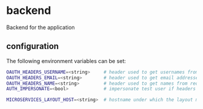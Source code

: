 # backend

Backend for the *<insert-name-here>* application 

## configuration

The following environment variables can be set:

```bash
OAUTH_HEADERS_USERNAME=<string>     # header used to get usernames from requests. Default: X-authentik-username
OAUTH_HEADERS_EMAIL=<string>        # header used to get email addresses from requests. Default: X-authentik-email
OAUTH_HEADERS_NAME=<string>         # header used to get names from requests. Default: X-authentik-name
AUTH_IMPERSONATE=<bool>             # impersonate test user if headers are not set

MICROSERVICES_LAYOUT_HOST=<string>  # hostname under which the layout microservice is available
```